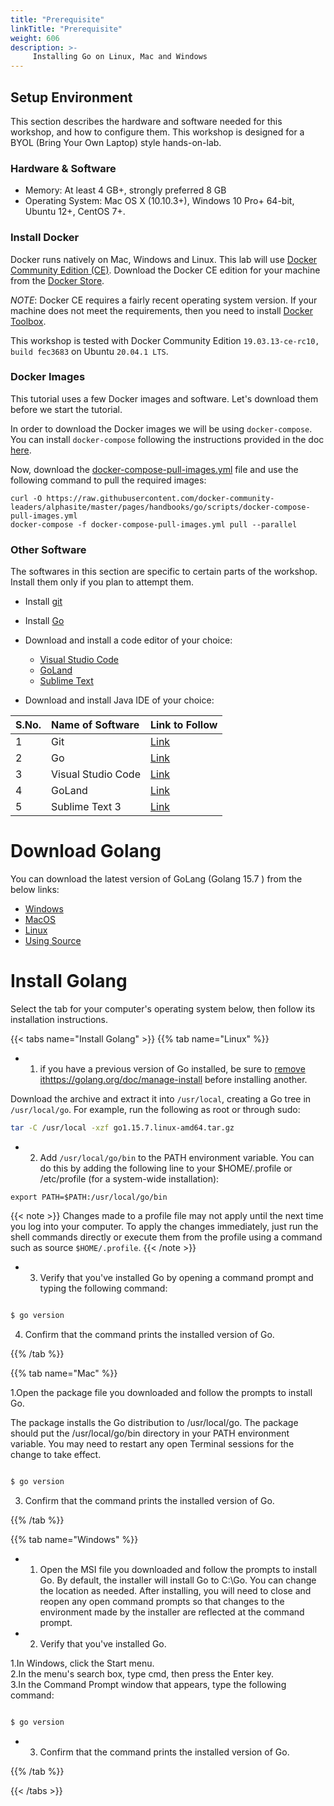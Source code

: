 ```yaml
---
title: "Prerequisite"
linkTitle: "Prerequisite"
weight: 606
description: >-
     Installing Go on Linux, Mac and Windows
---
```




## Setup Environment

This section describes the hardware and software needed for this workshop, and how to configure them.
This workshop is designed for a BYOL (Bring Your Own Laptop) style hands-on-lab.

### Hardware & Software

- Memory: At least 4 GB+, strongly preferred 8 GB
- Operating System: Mac OS X (10.10.3+), Windows 10 Pro+ 64-bit, Ubuntu 12+, CentOS 7+.

### Install Docker

Docker runs natively on Mac, Windows and Linux.
This lab will use [Docker Community Edition (CE)](https://www.docker.com/community-edition).
Download the Docker CE edition for your machine from the [Docker Store](https://store.docker.com/search?type=edition&offering=community).

_NOTE_: Docker CE requires a fairly recent operating system version.
If your machine does not meet the requirements, then you need to install [Docker Toolbox](https://www.docker.com/products/docker-toolbox).

This workshop is tested with Docker Community Edition `19.03.13-ce-rc10, build fec3683` on Ubuntu `20.04.1 LTS`.

### Docker Images

This tutorial uses a few Docker images and software.
Let's download them before we start the tutorial.

In order to download the Docker images we will be using `docker-compose`.
You can install `docker-compose` following the instructions provided in the doc [here](https://docs.docker.com/compose/install/).

Now, download the [docker-compose-pull-images.yml](https://raw.githubusercontent.com/docker-community-leaders/dockercommunity/master/content/en/docs/CommunityLeaders/EventHandbooks/Go/prerequisite/docker-compose-pull-images.yml) file and use the following command to pull the required images:

```
curl -O https://raw.githubusercontent.com/docker-community-leaders/alphasite/master/pages/handbooks/go/scripts/docker-compose-pull-images.yml
docker-compose -f docker-compose-pull-images.yml pull --parallel
```

### Other Software

The softwares in this section are specific to certain parts of the workshop.
Install them only if you plan to attempt them.

- Install [git](https://git-scm.com)
- Install [Go](https://golang.org/doc/install)
- Download and install a code editor of your choice:
   - [Visual Studio Code](https://code.visualstudio.com/download)
   - [GoLand](https://www.jetbrains.com/go/download/)
   - [Sublime Text](https://www.sublimetext.com/3)

- Download and install Java IDE of your choice:

S.No. | Name of Software | Link to Follow | 
:------------ | :-------------| :-------------|
1 |  Git | [Link](https://git-scm.com)  |
2 |  Go | [Link](https://golang.org/doc/install)  |
3 |  Visual Studio Code | [Link](https://code.visualstudio.com/download)  |
4 |  GoLand | [Link](https://www.jetbrains.com/go/download/)  |
5 |  Sublime Text 3 | [Link](https://www.sublimetext.com/3)  |

# Download Golang 

You can download the latest version of GoLang (Golang 15.7 ) from the below links:

- [Windows](https://golang.org/dl/go1.15.7.windows-amd64.msi)
- [MacOS ](https://golang.org/dl/go1.15.7.darwin-amd64.pkg)
- [Linux](https://golang.org/dl/go1.15.7.linux-amd64.tar.gz)
- [Using Source](https://golang.org/dl/go1.15.7.src.tar.gz)


# Install Golang

Select the tab for your computer's operating system below, then follow its installation instructions.


{{< tabs name="Install Golang" >}}
{{% tab name="Linux" %}}

- 1. if you have a previous version of Go installed, be sure to [remove it]()https://golang.org/doc/manage-install before installing another.

Download the archive and extract it into `/usr/local`, creating a Go tree in `/usr/local/go`.
For example, run the following as root or through sudo:

```bash
tar -C /usr/local -xzf go1.15.7.linux-amd64.tar.gz

```
- 2. Add `/usr/local/go/bin` to the PATH environment variable.
You can do this by adding the following line to your $HOME/.profile or /etc/profile (for a system-wide installation):

```
export PATH=$PATH:/usr/local/go/bin

```
{{< note >}}
 Changes made to a profile file may not apply until the next time you log into your computer. To apply the changes immediately, just run the shell commands directly or execute them from the profile using a command such as source `$HOME/.profile`.
{{< /note >}}

- 3. Verify that you've installed Go by opening a command prompt and typing the following command:

```bash

$ go version

```
4. Confirm that the command prints the installed version of Go.

{{% /tab %}}

{{% tab name="Mac" %}}



1.Open the package file you downloaded and follow the prompts to install Go.

The package installs the Go distribution to /usr/local/go. The package should put the /usr/local/go/bin directory in your PATH environment variable. You may need to restart any open Terminal sessions for the change to take effect.

```bash

$ go version
```
3. Confirm that the command prints the installed version of Go.


{{% /tab %}}

{{% tab name="Windows" %}}



- 1. Open the MSI file you downloaded and follow the prompts to install Go.
     By default, the installer will install Go to C:\Go. You can change the location as needed. After installing, you will need to close and reopen any open command prompts so that changes to the environment made by the installer are reflected at the command prompt.
     
- 2. Verify that you've installed Go.

1.In Windows, click the Start menu. <br>
2.In the menu's search box, type cmd, then press the Enter key. <br>
3.In the Command Prompt window that appears, type the following command: <br>

```bash

$ go version

```
- 3. Confirm that the command prints the installed version of Go.

{{% /tab %}}

{{< /tabs >}}

